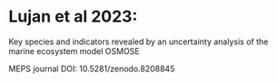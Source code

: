 # Lujan et al 2023: 
Key species and indicators revealed by an uncertainty analysis of the marine ecosystem model OSMOSE

MEPS journal
DOI: 10.5281/zenodo.8208845 
